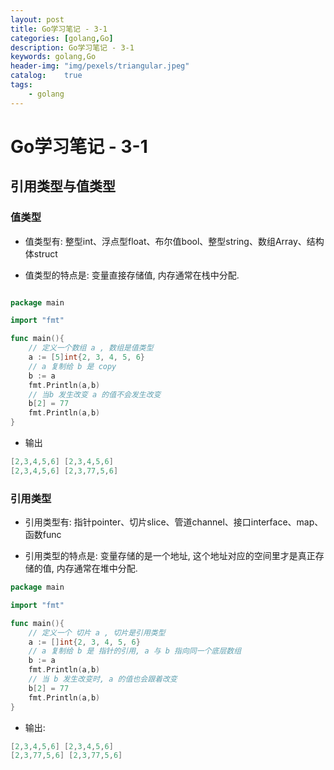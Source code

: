 ```yaml
---
layout: post
title: Go学习笔记 - 3-1
categories: [golang,Go]
description: Go学习笔记 - 3-1
keywords: golang,Go
header-img: "img/pexels/triangular.jpeg"
catalog:    true
tags:
    - golang
---
```


# Go学习笔记 - 3-1

## 引用类型与值类型

### 值类型

* 值类型有: 整型int、浮点型float、布尔值bool、整型string、数组Array、结构体struct

* 值类型的特点是: 变量直接存储值, 内存通常在栈中分配.


```go

package main

import "fmt"

func main(){
    // 定义一个数组 a , 数组是值类型
    a := [5]int{2, 3, 4, 5, 6}
    // a 复制给 b 是 copy
    b := a
    fmt.Println(a,b)
    // 当b 发生改变 a 的值不会发生改变
    b[2] = 77
    fmt.Println(a,b)
}

```

* 输出

```go
[2,3,4,5,6] [2,3,4,5,6]
[2,3,4,5,6] [2,3,77,5,6]

```

### 引用类型

* 引用类型有: 指针pointer、切片slice、管道channel、接口interface、map、函数func

* 引用类型的特点是: 变量存储的是一个地址, 这个地址对应的空间里才是真正存储的值, 内存通常在堆中分配.


```go
package main

import "fmt"

func main(){
    // 定义一个 切片 a , 切片是引用类型
    a := []int{2, 3, 4, 5, 6}
    // a 复制给 b 是 指针的引用, a 与 b 指向同一个底层数组
    b := a
    fmt.Println(a,b)
    // 当 b 发生改变时, a 的值也会跟着改变
    b[2] = 77
    fmt.Println(a,b)
}

```

* 输出:

```go
[2,3,4,5,6] [2,3,4,5,6]
[2,3,77,5,6] [2,3,77,5,6]

```
